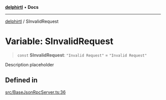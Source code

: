 [**delphirtl**](../README.md) • **Docs**

***

[delphirtl](../globals.md) / SInvalidRequest

# Variable: SInvalidRequest

> `const` **SInvalidRequest**: `"Invalid Request"` = `"Invalid Request"`

Description placeholder

## Defined in

[src/BaseJsonRpcServer.ts:36](https://github.com/chuacw/delphirtl/blob/bc4432dcf21a33f3ebefbf5c563e6faef4faa2a1/src/BaseJsonRpcServer.ts#L36)
